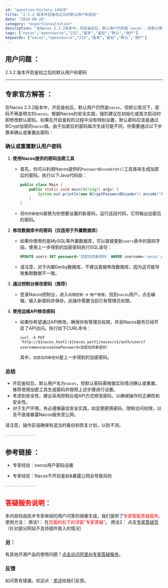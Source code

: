 ```yaml
---
id: "question-history-14928"
title: "2.3.2 版本开启鉴权之后的默认用户和密码"
date: "2024-09-26"
category: "expertConsultation"
description: "在Nacos 2.3.2版本中，开启鉴权后，默认用户仍然是`nacos`，但默认情况下，密码不再是明文的`nacos`。根据Nacos的安全实践，强烈建议在初始化或首次启动时即修改默认密码。如果在开启鉴权的过程中没有特别设置，默认密码应该是通过BCrypt加密的`nacos`值。由于加密后的密码每次"
tags: ["nacos","opensource","232","版本","鉴权","默认","用户"]
keywords: ["nacos","opensource","232","版本","鉴权","默认","用户"]
---
```


## 用户问题 ： 
 2.3.2 版本开启鉴权之后的默认用户和密码  

---------------
## 专家官方解答 ：

在Nacos 2.3.2版本中，开启鉴权后，默认用户仍然是`nacos`，但默认情况下，密码不再是明文的`nacos`。根据Nacos的安全实践，强烈建议在初始化或首次启动时即修改默认密码。如果在开启鉴权的过程中没有特别设置，默认密码应该是通过BCrypt加密的`nacos`值。由于加密后的密码每次生成可能不同，你需要通过以下步骤来确认或重置此密码：

### 确认或重置默认用户密码

1. **使用Nacos提供的密码加密工具**
   - 首先，你可以利用Nacos提供的`PasswordEncoderUtil`工具类来生成加密后的密码。执行以下Java代码段：
     ```java
     public class Main {
         public static void main(String[] args) {
             System.out.println(new BCryptPasswordEncoder().encode("你的新密码"));
         }
     }
     ```
   - 将`你的新密码`替换为你想要设置的新密码，运行这段代码，它将输出加密后的密码。

2. **修改数据库中的密码（仅适用于外置数据库）**
   - 如果你使用的是MySQL等外置数据库，可以直接更新`users`表中的密码字段。使用上一步得到的加密密码执行SQL语句：
     ```sql
     UPDATE users SET password='加密后的新密码' WHERE username='nacos';
     ```
   - 请注意，对于内置Derby数据库，不建议直接修改数据库，因为这可能导致集群数据不一致。

3. **通过控制台修改密码（推荐）**
   - 登录Nacos控制台，进入`权限控制` -> `用户管理`，找到`nacos`用户，点击编辑，输入新密码并保存。此操作需要当前已有管理员权限。

4. **使用运维API修改密码**
   - 如果你希望通过API修改，确保你有管理员权限，并且Nacos服务已经开启了API访问。执行如下CURL命令：
     ```shell
     curl -X PUT 'http://${nacos_host}:${nacos_port}/nacos/v1/auth/users?username=nacos&newPassword=加密后的新密码'
     ```
     其中，`加密后的新密码`是上一步得到的加密密码。

### 总结
- 开启鉴权后，默认用户名为`nacos`，但默认密码需根据实际情况确认或重置，推荐使用加密工具生成密码并按照上述步骤进行设置。
- 考虑到安全性，建议采用控制台或API方式修改密码，以确保操作的正确性和安全性。
- 对于生产环境，务必遵循最佳安全实践，如定期更换密码，限制访问权限，以及不直接暴露Nacos服务至公网。

请注意，操作前请确保有适当的备份和恢复计划，以防不测。


<font color="#949494">---------------</font> 


## 参考链接 ：

* 专家经验：nacos用户密码设置 
 
 * 专家经验：Nacos不开启鉴权&暴露公网会导致风险 


 <font color="#949494">---------------</font> 
 


## <font color="#FF0000">答疑服务说明：</font> 

本内容经由技术专家审阅的用户问答的镜像生成，我们提供了<font color="#FF0000">专家智能答疑服务</font>,使用方法：
用法1： 在<font color="#FF0000">页面的右下的浮窗”专家答疑“</font>。
用法2： 点击[专家答疑页](https://answer.opensource.alibaba.com/docs/intro)（针对部分网站不支持插件嵌入的情况）
### 另：


有其他开源产品的使用问题？[点击访问阿里AI专家答疑服务](https://answer.opensource.alibaba.com/docs/intro)。
### 反馈
如问答有错漏，欢迎点：[差评](https://ai.nacos.io/user/feedbackByEnhancerGradePOJOID?enhancerGradePOJOId=14930)给我们反馈。
